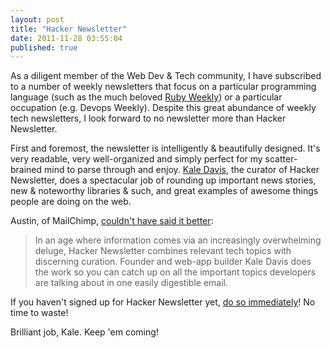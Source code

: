```yaml
---
layout: post
title: "Hacker Newsletter"
date: 2011-11-28 03:55:04
published: true
---
```


As a diligent member of the Web Dev & Tech community, I have subscribed to a number of weekly newsletters that focus on a particular programming language (such as the much beloved [Ruby Weekly][rubyweekly]) or a particular occupation (e.g. Devops Weekly). Despite this great abundance of weekly tech newsletters, I look forward to no newsletter more than Hacker Newsletter.

First and foremost, the newsletter is intelligently &amp; beautifully designed. It's very readable, very well-organized and simply perfect for my scatter-brained mind to parse through and enjoy. [Kale Davis][kaledavis], the curator	of Hacker Newsletter, does a spectacular job of rounding up important news stories, new &amp; noteworthy libraries & such, and great examples of awesome things people are doing on the web.

Austin, of MailChimp, [couldn't have said it better][mailchimpcustomerlove]:

> In an age where information comes via an increasingly overwhelming deluge, Hacker Newsletter combines relevant tech topics with discerning curation. Founder and web-app builder Kale Davis does the work so you can catch up on all the important topics developers are talking about in one easily digestible email.

If you haven't signed up for Hacker Newsletter yet, [do so immediately][hackernewsletter]! No time to waste!

Brilliant job, Kale. Keep 'em coming!

[rubyweekly]: http://rubyweekly.com/
[devopsweekly]: http://devopsweekly.com/
[hackernewsletter]: http://www.hackernewsletter.com/
[kaledavis]: http://www.kaledavis.com/
[mailchimpcustomerlove]: http://blog.mailchimp.com/customer-love-hacker-newsletter/